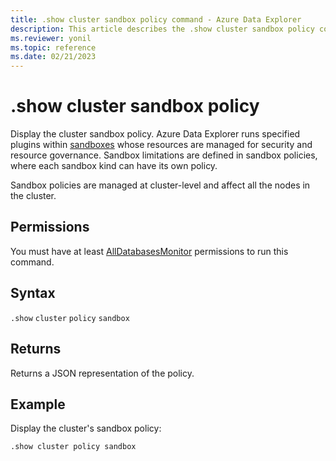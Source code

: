 ```yaml
---
title: .show cluster sandbox policy command - Azure Data Explorer
description: This article describes the .show cluster sandbox policy command in Azure Data Explorer.
ms.reviewer: yonil
ms.topic: reference
ms.date: 02/21/2023
---
```

# .show cluster sandbox policy

Display the cluster sandbox policy. Azure Data Explorer runs specified plugins within [sandboxes](../concepts/sandboxes.md) whose resources are managed for security and resource governance. Sandbox limitations are defined in sandbox policies, where each sandbox kind can have its own policy.

Sandbox policies are managed at cluster-level and affect all the nodes in the cluster.

## Permissions

You must have at least [AllDatabasesMonitor](access-control/role-based-access-control.md) permissions to run this command.

## Syntax

`.show` `cluster` `policy` `sandbox`

## Returns

Returns a JSON representation of the policy.

## Example

Display the cluster's sandbox policy:

```kusto
.show cluster policy sandbox
```
